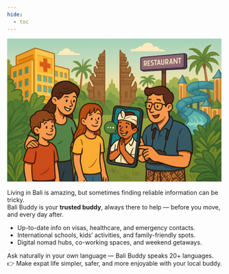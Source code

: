 ```yaml
---
hide:
  - toc
---
```


<img src="assets/logos/expat_logo.png" alt="Bali Buddy Logo" width="500">

Living in Bali is amazing, but sometimes finding reliable information can be tricky.  
Bali Buddy is your **trusted buddy**, always there to help — before you move, and every day after.  

- Up-to-date info on visas, healthcare, and emergency contacts.  
- International schools, kids’ activities, and family-friendly spots.  
- Digital nomad hubs, co-working spaces, and weekend getaways.  

Ask naturally in your own language — Bali Buddy speaks 20+ languages.  
👉 Make expat life simpler, safer, and more enjoyable with your local buddy.  
